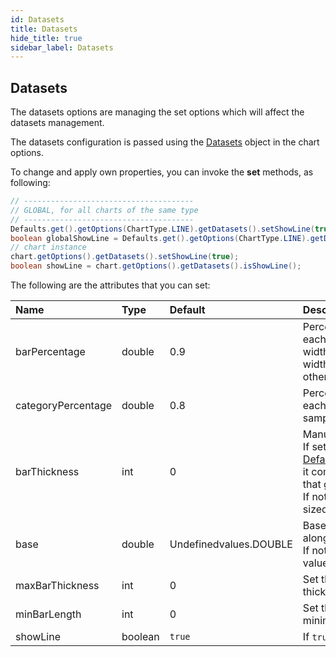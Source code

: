 ```yaml
---
id: Datasets
title: Datasets
hide_title: true
sidebar_label: Datasets
---
```

## Datasets

The datasets options are managing the set options which will affect the datasets management.

The datasets configuration is passed using the [Datasets](http://www.pepstock.org/Charba/3.3/org/pepstock/charba/client/options/Datasets.html) object in the chart options.

To change and apply own properties, you can invoke the **set** methods, as following:

```java
// --------------------------------------
// GLOBAL, for all charts of the same type
// --------------------------------------
Defaults.get().getOptions(ChartType.LINE).getDatasets().setShowLine(true);
boolean globalShowLine = Defaults.get().getOptions(ChartType.LINE).getDatasets().isShowLine();
// chart instance 
chart.getOptions().getDatasets().setShowLine(true);
boolean showLine = chart.getOptions().getDatasets().isShowLine();
```

The following are the attributes that you can set:

| Name | Type | Default | Description
| :- | :- | :- | :-
| barPercentage | double | 0.9 | Percent (0-1) of the available width each bar should be within the category width. 1.0 will take the whole category width and put the bars right next to each other.
| categoryPercentage | double | 0.8 | Percent (0-1) of the available width each category should be within the sample width.
| barThickness | int | 0 | Manually set width of each bar in pixels.<br/>If set to [DefaultDatasets.FLEX_BAR_THICKNESS](http://www.pepstock.org/Charba/3.3/org/pepstock/charba/client/defaults/globals/DefaultDatasets.html#FLEX_BAR_THICKNESS), it computes "optimal" sample widths that globally arrange bars side by side.<br/>If not set (default), bars are equally sized based on the smallest interval.
| base | double | Undefinedvalues.DOUBLE | Base value for the bar in data units along the value axis.<br/>If not set, defaults to the value axis base value.
| maxBarThickness | int | 0 | Set this to ensure that bars are not sized thicker than this.
| minBarLength | int | 0 | Set this to ensure that bars have a minimum length in pixels.
| showLine | boolean | `true` | If `true`, the line is drawn for dataset.
